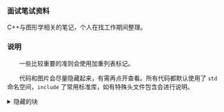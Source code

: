 ### 面试笔试资料

C++与图形学相关的笔记，个人在找工作期间整理。

### 说明

&emsp;&emsp;一些比较重要的准则会使用加重列表标记。

&emsp;&emsp;代码和图片会尽量隐藏起来，有需再点开查看。所有代码都默认使用了 `std` 命名空间，`include` 了常用标准库，如有特殊头文件包含会进行说明。

<details> <summary> 隐藏的块 </summary>

```C++
// 以下为默认声明，具体笔记里不再包含
#include <iostream>
#include <vector>
#include <string>
#include <algorithm>
using namespace std;

cout << "tl,dr" << endl;
```

</details>

